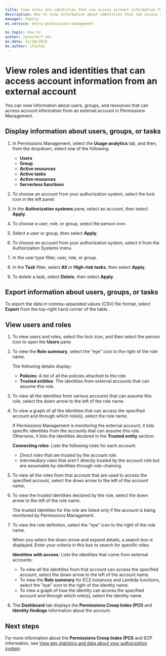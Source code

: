 ```yaml
---
title: View roles and identities that can access account information from an external account
description: How to view information about identities that can access accounts from an external account in Permissions Management.
manager: femila
ms.service: entra-permissions-management 

ms.topic: how-to
author: jenniferf-skc
ms.date: 12/10/2024
ms.author: jfields
---
```


# View roles and identities that can access account information from an external account

You can view information about users, groups, and resources that can access account information from an external account in Permissions Management.

## Display information about users, groups, or tasks

1. In Permissions Management, select the **Usage analytics** tab, and then, from the dropdown, select one of the following:

   - **Users**
   - **Group**
   - **Active resources**
   - **Active tasks**
   - **Active resources**
   - **Serverless functions**

1. To choose an account from your authorization system, select the lock icon in the left panel.
1. In the **Authorization systems** pane, select an account, then select **Apply**.
1. To choose a user, role, or group, select the person icon.
1. Select a user or group, then select **Apply**.
1. To choose an account from your authorization system, select it from the Authorization Systems menu.
1. In the user type filter, user, role, or group.
1. In the **Task** filter, select **All** or **High-risk tasks**, then select **Apply**.
1. To delete a task, select **Delete**, then select **Apply**.

## Export information about users, groups, or tasks

To export the data in comma-separated values (CSV) file format, select **Export** from the top-right hand corner of the table.

## View users and roles
1. To view users and roles, select the lock icon, and then select the person icon to open the **Users** pane.
1. To view the **Role summary**, select the "eye" icon to the right of the role name.

   The following details display:
   - **Policies**: A list of all the policies attached to the role.
   - **Trusted entities**: The identities from external accounts that can assume this role.

1. To view all the identities from various accounts that can assume this role, select the down arrow to the left of the role name.
1. To view a graph of all the identities that can access the specified account and through which role(s), select the role name.

   If Permissions Management is monitoring the external account, it lists specific identities from the accounts that can assume this role. Otherwise, it lists the identities declared in the **Trusted entity** section.

   **Connecting roles**: Lists the following roles for each account:
      - *Direct roles* that are trusted by the account role.
      - *Intermediary roles* that aren't directly trusted by the account role but are assumable by identities through role-chaining.

1. To view all the roles from that account that are used to access the specified account, select the down arrow to the left of the account name.
1. To view the trusted identities declared by the role, select the down arrow to the left of the role name.

   The trusted identities for the role are listed only if the account is being monitored by Permissions Management.

1. To view the role definition, select the "eye" icon to the right of the role name.

   When you select the down arrow and expand details, a search box is displayed. Enter your criteria in this box to search for specific roles.

   **Identities with access**: Lists the identities that come from external accounts:
      - To view all the identities from that account can access the specified account, select the down arrow to the left of the account name.
      - To view the **Role summary** for EC2 instances and Lambda functions, select the "eye" icon to the right of the identity name.
      - To view a graph of how the identity can access the specified account and through which role(s), select the identity name.

1. The **Dashboard** tab displays the **Permissions Creep Index (PCI)** and **Identity findings** information about the account.

## Next steps

For more information about the **Permissions Creep Index (PCI)** and SCP information, see [View key statistics and data about your authorization system](ui-dashboard.md).
